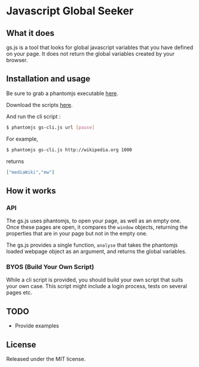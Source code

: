 # Javascript Global Seeker

## What it does

gs.js is a tool that looks for global javascript variables that you have defined on your page. It does not return the global variables created by your browser.

## Installation and usage

Be sure to grab a phantomjs executable [here](http://phantomjs.org/download.html).

Download the scripts [here](https://github.com/nicompte/gs.js/archive/master.zip).

And run the cli script :

```bash
$ phantomjs gs-cli.js url [pause]
```

For example,

```bash
$ phantomjs gs-cli.js http://wikipedia.org 1000
```

returns 

```json
["mediaWiki","mw"]
```



## How it works

### API

The gs.js uses phantomjs, to open your page, as well as an empty one. Once these pages are open, it compares the `window` objects, returning the properties that are in your page but not in the empty one.

The gs.js provides a single function, `analyse` that takes the phantomjs loaded webpage object as an argument, and returns the global variables.

### BYOS (Build Your Own Script)

While a cli script is provided, you should build your own script that suits your own case. This script might include a login process, tests on several pages etc.

## TODO

- Provide examples

## License

Released under the MIT license.
